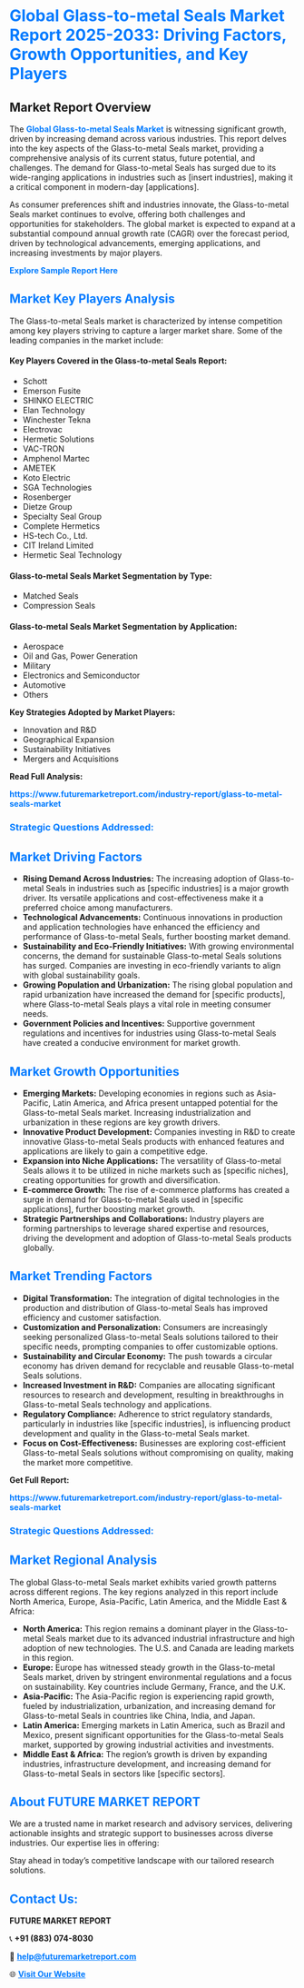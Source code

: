 <h1 style="color: #007BFF;">Global Glass-to-metal Seals Market Report 2025-2033: Driving Factors, Growth Opportunities, and Key Players</h1>

<section id="overview">
<h2>Market Report Overview</h2>
<p>The <a href="https://www.futuremarketreport.com/industry-report/glass-to-metal-seals-market" style="color: #007BFF; text-decoration: none;"><strong>Global Glass-to-metal Seals Market</strong></a> is witnessing significant growth, driven by increasing demand across various industries. This report delves into the key aspects of the Glass-to-metal Seals market, providing a comprehensive analysis of its current status, future potential, and challenges. The demand for Glass-to-metal Seals has surged due to its wide-ranging applications in industries such as [insert industries], making it a critical component in modern-day [applications].</p>
<p>As consumer preferences shift and industries innovate, the Glass-to-metal Seals market continues to evolve, offering both challenges and opportunities for stakeholders. The global market is expected to expand at a substantial compound annual growth rate (CAGR) over the forecast period, driven by technological advancements, emerging applications, and increasing investments by major players.</p>
</section>

<section id="overview">
<p><a href="https://www.futuremarketreport.com/request-sample/reportId=28063" style="color: #007BFF; text-decoration: none;"><strong>Explore Sample Report Here</strong></a></p>
</section>

<section id="key-players">
<h2 style="color: #007BFF;">Market Key Players Analysis</h2>
<p>The Glass-to-metal Seals market is characterized by intense competition among key players striving to capture a larger market share. Some of the leading companies in the market include:</p>
<h4>Key Players Covered in the Glass-to-metal Seals Report:</h4>
<ul><li>Schott</li><li>Emerson Fusite</li><li>SHINKO ELECTRIC</li><li>Elan Technology</li><li>Winchester Tekna</li><li>Electrovac</li><li>Hermetic Solutions</li><li>VAC-TRON</li><li>Amphenol Martec</li><li>AMETEK</li><li>Koto Electric</li><li>SGA Technologies</li><li>Rosenberger</li><li>Dietze Group</li><li>Specialty Seal Group</li><li>Complete Hermetics</li><li>HS-tech Co., Ltd.</li><li>CIT Ireland Limited</li><li>Hermetic Seal Technology</li></ul>
<h4>Glass-to-metal Seals Market Segmentation by Type:</h4>
<ul><li>Matched Seals</li><li>Compression Seals</li></ul>

<h4>Glass-to-metal Seals Market Segmentation by Application:</h4>
<ul><li>Aerospace</li><li>Oil and Gas, Power Generation</li><li>Military</li><li>Electronics and Semiconductor</li><li>Automotive</li><li>Others</li></ul>
<p><strong>Key Strategies Adopted by Market Players:</strong></p>
<ul>
<li>Innovation and R&D</li>
<li>Geographical Expansion</li>
<li>Sustainability Initiatives</li>
<li>Mergers and Acquisitions</li>
</ul>
</section>

<section>
<p><strong>Read Full Analysis: </strong></p><a href="https://www.futuremarketreport.com/industry-report/glass-to-metal-seals-market" style="color: #007BFF; text-decoration: none;"><strong>https://www.futuremarketreport.com/industry-report/glass-to-metal-seals-market</strong></a>
<h3 style="color: #007BFF;">Strategic Questions Addressed:</h3>
</section>

<section id="driving-factors">
<h2 style="color: #007BFF;">Market Driving Factors</h2>
<ul>
<li><strong>Rising Demand Across Industries:</strong> The increasing adoption of Glass-to-metal Seals in industries such as [specific industries] is a major growth driver. Its versatile applications and cost-effectiveness make it a preferred choice among manufacturers.</li>
<li><strong>Technological Advancements:</strong> Continuous innovations in production and application technologies have enhanced the efficiency and performance of Glass-to-metal Seals, further boosting market demand.</li>
<li><strong>Sustainability and Eco-Friendly Initiatives:</strong> With growing environmental concerns, the demand for sustainable Glass-to-metal Seals solutions has surged. Companies are investing in eco-friendly variants to align with global sustainability goals.</li>
<li><strong>Growing Population and Urbanization:</strong> The rising global population and rapid urbanization have increased the demand for [specific products], where Glass-to-metal Seals plays a vital role in meeting consumer needs.</li>
<li><strong>Government Policies and Incentives:</strong> Supportive government regulations and incentives for industries using Glass-to-metal Seals have created a conducive environment for market growth.</li>
</ul>
</section>

<section id="growth-opportunities">
<h2 style="color: #007BFF;">Market Growth Opportunities</h2>
<ul>
<li><strong>Emerging Markets:</strong> Developing economies in regions such as Asia-Pacific, Latin America, and Africa present untapped potential for the Glass-to-metal Seals market. Increasing industrialization and urbanization in these regions are key growth drivers.</li>
<li><strong>Innovative Product Development:</strong> Companies investing in R&D to create innovative Glass-to-metal Seals products with enhanced features and applications are likely to gain a competitive edge.</li>
<li><strong>Expansion into Niche Applications:</strong> The versatility of Glass-to-metal Seals allows it to be utilized in niche markets such as [specific niches], creating opportunities for growth and diversification.</li>
<li><strong>E-commerce Growth:</strong> The rise of e-commerce platforms has created a surge in demand for Glass-to-metal Seals used in [specific applications], further boosting market growth.</li>
<li><strong>Strategic Partnerships and Collaborations:</strong> Industry players are forming partnerships to leverage shared expertise and resources, driving the development and adoption of Glass-to-metal Seals products globally.</li>
</ul>
</section>

<section id="trending-factors">
<h2 style="color: #007BFF;">Market Trending Factors</h2>
<ul>
<li><strong>Digital Transformation:</strong> The integration of digital technologies in the production and distribution of Glass-to-metal Seals has improved efficiency and customer satisfaction.</li>
<li><strong>Customization and Personalization:</strong> Consumers are increasingly seeking personalized Glass-to-metal Seals solutions tailored to their specific needs, prompting companies to offer customizable options.</li>
<li><strong>Sustainability and Circular Economy:</strong> The push towards a circular economy has driven demand for recyclable and reusable Glass-to-metal Seals solutions.</li>
<li><strong>Increased Investment in R&D:</strong> Companies are allocating significant resources to research and development, resulting in breakthroughs in Glass-to-metal Seals technology and applications.</li>
<li><strong>Regulatory Compliance:</strong> Adherence to strict regulatory standards, particularly in industries like [specific industries], is influencing product development and quality in the Glass-to-metal Seals market.</li>
<li><strong>Focus on Cost-Effectiveness:</strong> Businesses are exploring cost-efficient Glass-to-metal Seals solutions without compromising on quality, making the market more competitive.</li>
</ul>
</section>

<section>
<p><strong>Get Full Report: </strong></p><a href="https://www.futuremarketreport.com/industry-report/glass-to-metal-seals-market" style="color: #007BFF; text-decoration: none;"><strong>https://www.futuremarketreport.com/industry-report/glass-to-metal-seals-market</strong></a>
<h3 style="color: #007BFF;">Strategic Questions Addressed:</h3>
</section>


<section id="regional-analysis">
<h2 style="color: #007BFF;">Market Regional Analysis</h2>
<p>The global Glass-to-metal Seals market exhibits varied growth patterns across different regions. The key regions analyzed in this report include North America, Europe, Asia-Pacific, Latin America, and the Middle East & Africa:</p>
<ul>
<li><strong>North America:</strong> This region remains a dominant player in the Glass-to-metal Seals market due to its advanced industrial infrastructure and high adoption of new technologies. The U.S. and Canada are leading markets in this region.</li>
<li><strong>Europe:</strong> Europe has witnessed steady growth in the Glass-to-metal Seals market, driven by stringent environmental regulations and a focus on sustainability. Key countries include Germany, France, and the U.K.</li>
<li><strong>Asia-Pacific:</strong> The Asia-Pacific region is experiencing rapid growth, fueled by industrialization, urbanization, and increasing demand for Glass-to-metal Seals in countries like China, India, and Japan.</li>
<li><strong>Latin America:</strong> Emerging markets in Latin America, such as Brazil and Mexico, present significant opportunities for the Glass-to-metal Seals market, supported by growing industrial activities and investments.</li>
<li><strong>Middle East & Africa:</strong> The region’s growth is driven by expanding industries, infrastructure development, and increasing demand for Glass-to-metal Seals in sectors like [specific sectors].</li>
</ul>
</section>

<footer>
<h2 style="color: #007BFF;">About FUTURE MARKET REPORT</h2>
<p>We are a trusted name in market research and advisory services, delivering actionable insights and strategic support to businesses across diverse industries. Our expertise lies in offering:</p>

<p>Stay ahead in today’s competitive landscape with our tailored research solutions.</p>

<h2 style="color: #007BFF;">Contact Us:</h2>
<p><strong>FUTURE MARKET REPORT</strong></p>
<p>📞 <strong>+91 (883) 074-8030</strong></p>
<p>📧 <strong><a href="mailto:help@futuremarketreport.com" style="color: #007BFF;">help@futuremarketreport.com</a></strong></p>
<p>🌐 <strong><a href="https://www.futuremarketreport.com/" style="color: #007BFF;">Visit Our Website</a></strong></p>
</footer>
